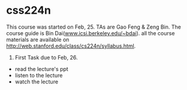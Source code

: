 # css224n
This course was started on Feb, 25.
TAs are Gao Feng & Zeng Bin. The course guide is Bin Dai(www.icsi.berkeley.edu/~bdai). all the course materials are available on
http://web.stanford.edu/class/cs224n/syllabus.html.
1. First Task due to Feb, 26.<br>
  * read the lecture's ppt
  * listen to the lecture
  * watch the lecture 
